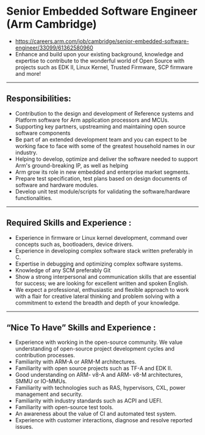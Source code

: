 # Senior Embedded Software Engineer (Arm Cambridge)
* https://careers.arm.com/job/cambridge/senior-embedded-software-engineer/33099/61362580960
* Enhance and build upon your existing background, knowledge and expertise to contribute to the wonderful world of Open Source with projects such as EDK II, Linux Kernel, Trusted Firmware, SCP firmware and more!

---
## Responsibilities:
* Contribution to the design and development of Reference systems and Platform software for Arm application processors and MCUs.
* Supporting key partners, upstreaming and maintaining open source software components
* Be part of an extended development team and you can expect to be working face to face with some of the greatest household names in our industry.
* Helping to develop, optimize and deliver the software needed to support Arm's ground-breaking IP, as well as helping
* Arm grow its role in new embedded and enterprise market segments.
* Prepare test specification, test plans based on design documents of software and hardware modules.
* Develop unit test module/scripts for validating the software/hardware functionalities.

---
## Required Skills and Experience :
* Experience in firmware or Linux kernel development, command over concepts such as, bootloaders, device drivers.
* Experience in developing complex software stack written preferably in C.
* Expertise in debugging and optimizing complex software systems.
* Knowledge of any SCM preferably Git
* Show a strong interpersonal and communication skills that are essential for success; we are looking for excellent written and spoken English.
* We expect a professional, enthusiastic and flexible approach to work with a flair for creative lateral thinking and problem solving with a commitment to extend the breadth and depth of your knowledge.

---
## “Nice To Have” Skills and Experience :
* Experience with working in the open-source community. We value understanding of open-source project development cycles and contribution processes.
* Familiarity with ARM-A or ARM-M architectures.
* Familiarity with open source projects such as TF-A and EDK II.
* Good understanding on ARM- v8-A and ARM- v8-M architectures, SMMU or IO-MMUs.
* Familiarity with technologies such as RAS, hypervisors, CXL, power management and security.
* Familiarity with industry standards such as ACPI and UEFI.
* Familiarity with open-source test tools.
* An awareness about the value of CI and automated test system.
* Experience with customer interactions, diagnose and resolve reported issues.
